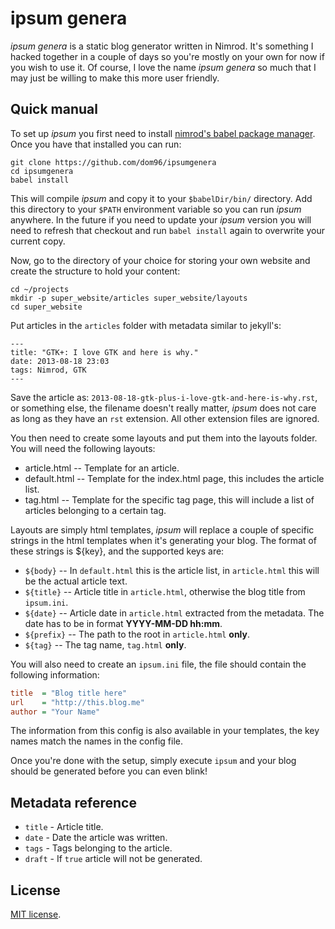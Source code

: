 # ipsum genera

*ipsum genera* is a static blog generator written in Nimrod. It's something
I hacked together in a couple of days so you're mostly on your own for now if
you wish to use it. Of course, I love the name *ipsum genera* so much that I
may just be willing to make this more user friendly.

## Quick manual

To set up *ipsum* you first need to install [nimrod's babel package
manager](https://github.com/nimrod-code/babel). Once you have that installed
you can run:

```
git clone https://github.com/dom96/ipsumgenera
cd ipsumgenera
babel install
```

This will compile *ipsum* and copy it to your ``$babelDir/bin/`` directory. Add
this directory to your ``$PATH`` environment variable so you can run *ipsum*
anywhere.  In the future if you need to update your *ipsum* version you will
need to refresh that checkout and run ``babel install`` again to overwrite your
current copy.

Now, go to the directory of your choice for storing your own website and
create the structure to hold your content:

```
cd ~/projects
mkdir -p super_website/articles super_website/layouts
cd super_website
```

Put articles in the ``articles`` folder with metadata similar to jekyll's:
```
---
title: "GTK+: I love GTK and here is why."
date: 2013-08-18 23:03
tags: Nimrod, GTK
---
```

Save the article as: ``2013-08-18-gtk-plus-i-love-gtk-and-here-is-why.rst``, or
something else, the filename doesn't really matter, *ipsum* does not care as
long as they have an ``rst`` extension. All other extension files are ignored.

You then need to create some layouts and put them into the layouts folder.
You will need the following layouts:

* article.html -- Template for an article.
* default.html -- Template for the index.html page, this includes the article
  list.
* tag.html -- Template for the specific tag page, this will include a list of
  articles belonging to a certain tag.

Layouts are simply html templates, *ipsum* will replace a couple of specific
strings in the html templates when it's generating your blog. The format of
these strings is ${key}, and the supported keys are:

* ``${body}`` -- In ``default.html`` this is the article list, in
  ``article.html`` this will be the actual article text.
* ``${title}`` -- Article title in ``article.html``, otherwise the blog title
  from ``ipsum.ini``.
* ``${date}`` -- Article date in ``article.html`` extracted from the metadata.
  The date has to be in format **YYYY-MM-DD hh:mm**.
* ``${prefix}`` -- The path to the root in ``article.html`` **only**.
* ``${tag}`` -- The tag name, ``tag.html`` **only**.

You will also need to create an ``ipsum.ini`` file, the file should contain
the following information:

```ini
title  = "Blog title here"
url    = "http://this.blog.me"
author = "Your Name"
```

The information from this config is also available in your templates, the key
names match the names in the config file.

Once you're done with the setup, simply execute ``ipsum`` and your blog should
be generated before you can even blink!

## Metadata reference

* ``title`` - Article title.
* ``date`` - Date the article was written.
* ``tags`` - Tags belonging to the article.
* ``draft`` - If ``true`` article will not be generated.

## License

[MIT license](LICENSE.md).
